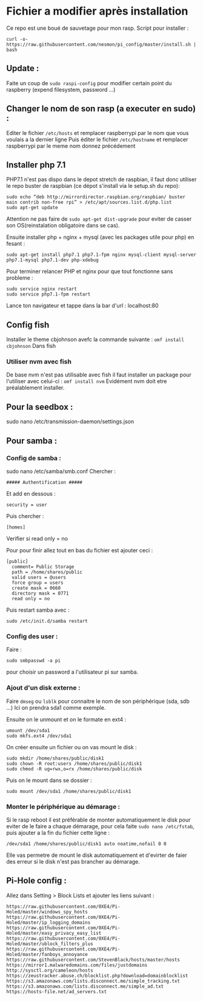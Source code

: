 # Fichier a modifier après installation 
Ce repo est une boué de sauvetage pour mon rasp.
Script pour installer :
```
curl -o- https://raw.githubusercontent.com/nesmon/pi_config/master/install.sh | bash
```

## Update :
Faite un coup de `sudo raspi-config` pour modifier certain point du raspberry (expend filesystem, password ...)

## Changer le nom de son rasp (a executer en sudo) :
Editer le fichier `/etc/hosts` et remplacer raspberrypi par le nom que vous voulais a la dernier ligne
Puis éditer le fichier `/etc/hostname` et remplacer raspberrypi par le meme nom donnez précédement

## Installer php 7.1
PHP7.1 n'est pas dispo dans le depot stretch de raspbian, il faut donc utiliser le repo buster de raspbian (ce dépot s'install via le setup.sh du repo):
```
sudo echo “deb http://mirrordirector.raspbian.org/raspbian/ buster main contrib non-free rpi” > /etc/apt/sources.list.d/php.list
sudo apt-get update
```
Attention ne pas faire de `sudo apt-get dist-upgrade` pour eviter de casser son OS(reinstalation obligatoire dans se cas).

Ensuite installer php + nginx + mysql (avec les packages utile pour php) en fesant :
```
sudo apt-get install php7.1 php7.1-fpm nginx mysql-client mysql-server php7.1-mysql php7.1-dev php-xdebug  
```

Pour terminer relancer PHP et nginx pour que tout fonctionne sans probleme :
```
sudo service nginx restart
sudo service php7.1-fpm restart
```

Lance ton navigateur et tappe dans la bar d'url :
localhost:80

## Config fish
Installer le theme cbjohnson avefc la commande suivante :
```omf install cbjohnson```
Dans fish

### Utiliser nvm avec fish
De base nvm n'est pas utilisable avec fish il faut installer un package pour l'utiliser avec celui-ci :
```omf install nvm```
Evidément nvm doit etre préalablement installer.

## Pour la seedbox : 
sudo nano /etc/transmission-daemon/settings.json

## Pour samba :
### Config de samba :
sudo nano /etc/samba/smb.conf
Chercher :
```
##### Authentification #####
```
Et add en dessous :
```
security = user
```
Puis chercher : 
```
[homes]
```
Verifier si read only = no

Pour pour finir allez tout en bas du fichier est ajouter ceci : 
```
[public]
  comment= Public Storage
  path = /home/shares/public
  valid users = @users
  force group = users
  create mask = 0660
  directory mask = 0771
  read only = no
```

Puis restart samba avec : 
```
sudo /etc/init.d/samba restart
```
### Config des user :
Faire : 
```
sudo smbpasswd -a pi
```
pour choisir un password a l'utilisateur pi sur samba.


### Ajout d'un disk externe :
Faire `dmseg` ou `lsblk` pour connaitre le nom de son périphérique (sda, sdb ...)
Ici on prendra sda1 comme exemple.

Ensuite on le unmount et on le formate en ext4 :
```
umount /dev/sda1
sudo mkfs.ext4 /dev/sda1
```

On créer ensuite un fichier ou on vas mount le disk :
```
sudo mkdir /home/shares/public/disk1
sudo chown -R root:users /home/shares/public/disk1
sudo chmod -R ug=rwx,o=rx /home/shares/public/disk
```

Puis on le mount dans se dossier :
```
sudo mount /dev/sda1 /home/shares/public/disk1
```

### Monter le périphérique au démarage :
Si le rasp reboot il est préférable de monter automatiquement le disk pour eviter de le faire a chaque démarage, pour cela faite `sudo nano /etc/fstab`, puis ajouter a la fin du fichier cette ligne : 
```
/dev/sda1 /home/shares/public/disk1 auto noatime,nofail 0 0
```
Elle vas permetre de mount le disk automatiquement et d'evirter de faier des erreur si le disk n'est pas brancher au démarage.

## Pi-Hole config :
Allez dans Setting > Block Lists et ajouter les liens suivant : 
```
https://raw.githubusercontent.com/0XE4/Pi-Holed/master/windows_spy_hosts
https://raw.githubusercontent.com/0XE4/Pi-Holed/master/ip_logging_domains
https://raw.githubusercontent.com/0XE4/Pi-Holed/master/easy_privacy_easy_list
https://raw.githubusercontent.com/0XE4/Pi-Holed/master/ublock_filters_plus
https://raw.githubusercontent.com/0XE4/Pi-Holed/master/fanboys_annoyance
https://raw.githubusercontent.com/StevenBlack/hosts/master/hosts
https://mirror1.malwaredomains.com/files/justdomains
http://sysctl.org/cameleon/hosts
https://zeustracker.abuse.ch/blocklist.php?download=domainblocklist
https://s3.amazonaws.com/lists.disconnect.me/simple_tracking.txt
https://s3.amazonaws.com/lists.disconnect.me/simple_ad.txt
https://hosts-file.net/ad_servers.txt
```







